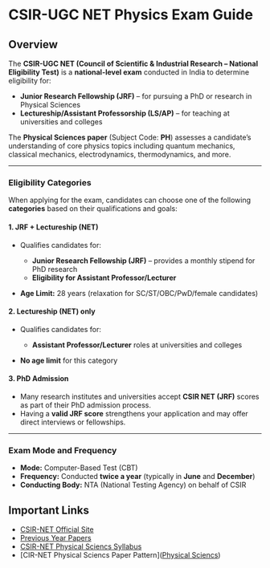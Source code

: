 
#  **CSIR-UGC NET Physics Exam Guide**

## **Overview**

The **CSIR-UGC NET (Council of Scientific & Industrial Research – National Eligibility Test)** is a **national-level exam** conducted in India to determine eligibility for:

* **Junior Research Fellowship (JRF)** – for pursuing a PhD or research in Physical Sciences
* **Lectureship/Assistant Professorship (LS/AP)** – for teaching at universities and colleges

The **Physical Sciences paper** (Subject Code: **PH**) assesses a candidate’s understanding of core physics topics including quantum mechanics, classical mechanics, electrodynamics, thermodynamics, and more.

---

###  **Eligibility Categories**

When applying for the exam, candidates can choose one of the following **categories** based on their qualifications and goals:

#### 1. **JRF + Lectureship (NET)**

* Qualifies candidates for:

  * **Junior Research Fellowship (JRF)** – provides a monthly stipend for PhD research
  * **Eligibility for Assistant Professor/Lecturer**
* **Age Limit:** 28 years (relaxation for SC/ST/OBC/PwD/female candidates)

#### 2. **Lectureship (NET) only**

* Qualifies candidates for:

  * **Assistant Professor/Lecturer** roles at universities and colleges
* **No age limit** for this category

#### 3. **PhD Admission**

* Many research institutes and universities accept **CSIR NET (JRF)** scores as part of their PhD admission process.
* Having a **valid JRF score** strengthens your application and may offer direct interviews or fellowships.

---

### **Exam Mode and Frequency**

* **Mode:** Computer-Based Test (CBT)
* **Frequency:** Conducted **twice a year** (typically in **June** and **December**)
* **Conducting Body:** NTA (National Testing Agency) on behalf of CSIR

##  Important Links
* [CSIR-NET Official Site](https://csirnet.nta.ac.in/)
* [Previous Year Papers](https://www.csirhrdg.res.in/Home/Index/1/Default/2769/81)
* [CSIR-NET Physical Sciencs Syllabus](https://csirhrdg.res.in/SiteContent/ManagedContent/ContentFiles/20181113115324688mcs_ph_sylbs.pdf)
* [CIR-NET Physical Sciencs Paper Pattern]([Physical Sciencs](https://csirhrdg.res.in/Home/Index/1/InPage/39/26))
